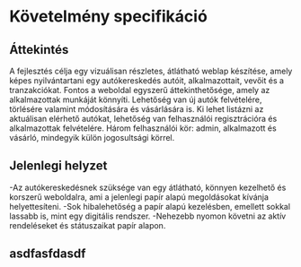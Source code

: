 # Követelmény specifikáció

## Áttekintés
A fejlesztés célja egy vizuálisan részletes, átlátható weblap készítése, amely képes nyilvántartani egy autókereskedés autóit, alkalmazottait, vevőit és a tranzakciókat. Fontos a weboldal egyszerű áttekinthetősége, amely az alkalmazottak munkáját könnyíti. Lehetőség van új autók felvételére, törlésére valamint módosítására és vásárlására is. Ki lehet listázni az aktuálisan elérhető autókat, lehetőség van felhasználói regisztrációra és alkalmazottak felvételére. Három felhasználói kör: admin, alkalmazott és vásárló, mindegyik külön jogosultsági körrel.

## Jelenlegi helyzet

-Az autókereskedésnek szüksége van egy átlátható, könnyen kezelhető és korszerű weboldalra, ami a jelenlegi papír alapú megoldásokat kívánja helyettesíteni.
-Sok hibalehetőség a papír alapú kezelésben, emellett sokkal lassabb is, mint egy digitális rendszer.
-Nehezebb nyomon követni az aktív rendeléseket és státuszaikat papír alapon.


## asdfasfdasdf